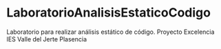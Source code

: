 # LaboratorioAnalisisEstaticoCodigo
Laboratorio para realizar análisis estático de código. Proyecto Excelencia IES Valle del Jerte Plasencia
